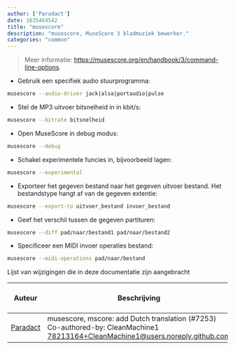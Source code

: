 ```yaml
---
author: ['Paradact']
date: 1635464542
title: "musescore"
description: "musescore, MuseScore 3 bladmuziek bewerker."
categories: "common"
---
```

> Meer informatie: <https://musescore.org/en/handbook/3/command-line-options>.

- Gebruik een specifiek audio stuurprogramma:

```bash
musescore --audio-driver jack|alsa|portaudio|pulse
```

- Stel de MP3 uitvoer bitsnelheid in in kbit/s:

```bash
musescore --bitrate bitsnelheid
```

- Open MuseScore in debug modus:

```bash
musescore --debug
```

- Schakel experimentele funcies in, bijvoorbeeld lagen:

```bash
musescore --experimental
```

- Exporteer het gegeven bestand naar het gegeven uitvoer bestand. Het bestandstype hangt af van de gegeven extentie:

```bash
musescore --export-to uitvoer_bestand invoer_bestand
```

- Geef het verschil tussen de gegeven partituren:

```bash
musescore --diff pad/naar/bestand1 pad/naar/bestand2
```

- Specificeer een MIDI invoer operaties bestand:

```bash
musescore --midi-operations pad/naar/bestand
```
Lijst van wijzigingen die in deze documentatie zijn aangebracht


Auteur | Beschrijving | ISO 8601 datum formaat | Link naar GitHub
------|-----|-----|-----
[Paradact](mailto:44441385+Paradact@users.noreply.github.com) | musescore, mscore: add Dutch translation (#7253) Co-authored-by: CleanMachine1 <78213164+CleanMachine1@users.noreply.github.com> | 2021-10-29T01:42:22 | [f28ae0118173](https://github.com/tldr-pages/tldr/commit/f28ae0118173be8c85f8a21e929fcd9a869f035c)

